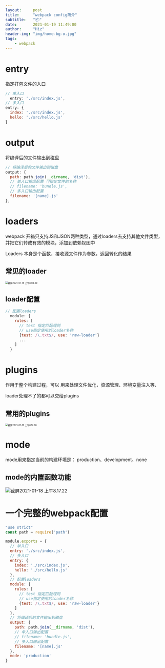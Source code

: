```yaml
---
layout:     post
title:      "webpack config简介"
subtitle:   "📦"
date:       2021-01-19 11:49:00
author:     "Hiz"
header-img: "img/home-bg-o.jpg"
tags:
    - webpack
---
```


# entry
指定打包文件的入口

```javascript
// 单入口
  entry: './src/index.js',
// 多入口
entry: {
  index: './src/index.js',
  hello: './src/hello.js'
}
```

# output

 将编译后的文件输出到磁盘

```javascript
// 将编译后的文件输出到磁盘
output: {
  path: path.join(__dirname, 'dist'),
  // 单入口输出配置 可指定文件的名称
  // filename: 'bundle.js',
  // 多入口输出配置
  filename: '[name].js'
},
```

# loaders

webpack 开箱只支持JS和JSON两种类型，通过loaders去支持其他文件类型，并把它们转成有效的模块，添加到依赖视图中

Loaders 本身是个函数，接收源文件作为参数，返回转化的结果

## 常见的loader

<img src="https://gitee.com/inkkk0516/typora/raw/master/%E6%88%AA%E5%B1%8F2021-01-18%20%E4%B8%8A%E5%8D%888.04.39.png" alt="截屏2021-01-18 上午8.04.39" style="zoom:50%;" />

## loader配置

```javascript
// 配置loaders
  module: {
    rules: [
      // test 指定匹配规则
      // use指定使用的loader名称
      {test: /\.txt$/, use: 'raw-loader'}
      ...
    ]
  }
```

# plugins

作用于整个构建过程，可以 用来处理文件优化，资源管理、环境变量注入等、

loader处理不了的都可以交给plugins

## 常用的plugins

<img src="https://gitee.com/inkkk0516/typora/raw/master/%E6%88%AA%E5%B1%8F2021-01-18%20%E4%B8%8A%E5%8D%888.14.06.png" alt="截屏2021-01-18 上午8.14.06" style="zoom:50%;" />

# mode

mode用来指定当前的构建环境是： production、development、none

## mode的内置函数功能

![截屏2021-01-18 上午8.17.22](https://gitee.com/inkkk0516/typora/raw/master/%E6%88%AA%E5%B1%8F2021-01-18%20%E4%B8%8A%E5%8D%888.17.22.png)

# 一个完整的webpack配置
```javascript
"use strict"
const path = require('path')

module.exports = {
  // 单入口
  entry: './src/index.js',
  // 多入口
  entry: {
    index: './src/index.js',
    hello: './src/hello.js'
  },
  // 配置loaders
  module: {
    rules: [
      // test 指定匹配规则
      // use指定使用的loader名称
      {test: /\.txt$/, use: 'raw-loader'}
    ]
  },
  // 将编译后的文件输出到磁盘
  output: {
    path: path.join(__dirname, 'dist'),
    // 单入口输出配置
    // filename: 'bundle.js',
    // 多入口输出配置
    filename: '[name].js'
  },
  mode: 'production'
}
```